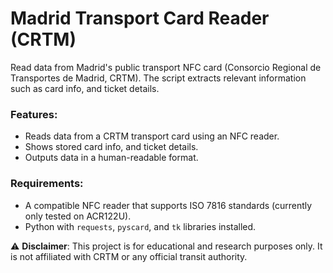 # Madrid Transport Card Reader (CRTM)  

Read data from Madrid's public transport NFC card (Consorcio Regional de Transportes de Madrid, CRTM). The script extracts relevant information such as card info, and ticket details.

### Features:  
- Reads data from a CRTM transport card using an NFC reader.  
- Shows stored card info, and ticket details.  
- Outputs data in a human-readable format.  

### Requirements:  
- A compatible NFC reader that supports ISO 7816 standards (currently only tested on ACR122U).  
- Python with `requests`, `pyscard`, and `tk` libraries installed.


⚠️ **Disclaimer**: This project is for educational and research purposes only. It is not affiliated with CRTM or any official transit authority.
